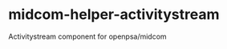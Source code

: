 midcom-helper-activitystream
============================

Activitystream component for openpsa/midcom
